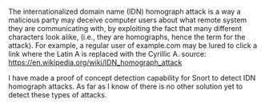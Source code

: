 The internationalized domain name (IDN) homograph attack is a way a malicious party may deceive computer users about what remote system they are communicating with, by exploiting the fact that many different characters look alike, (i.e., they are homographs, hence the term for the attack). For example, a regular user of example.com may be lured to click a link where the Latin A is replaced with the Cyrillic A. source: https://en.wikipedia.org/wiki/IDN_homograph_attack

I have made a proof of concept detection capability for Snort to detect IDN homograph attacks. As far as I know of there is no other solution yet to detect these types of attacks.

